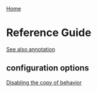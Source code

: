 [Home](../)
# Reference Guide

[See also annotation](seeAlso.md)

## configuration options

[Disabling the copy of behavior](copyOf.md)
